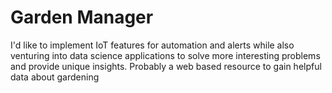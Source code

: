 # Garden Manager

I'd like to implement IoT features for automation and alerts while also venturing into data science applications to solve more interesting problems and provide unique insights. Probably a web based resource to gain helpful data about gardening
